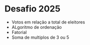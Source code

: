 ﻿# Desafio 2025

- Votos em relação a total de eleitores
- ALgoritmo de ordenação
- Fatorial
- Soma de multiplos de 3 ou 5

